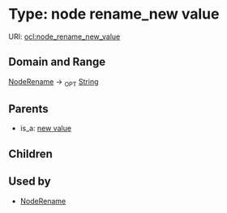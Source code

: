 
# Type: node rename_new value




URI: [ocl:node_rename_new_value](http://w3id.org/oclnode_rename_new_value)


## Domain and Range

[NodeRename](NodeRename.md) ->  <sub>OPT</sub> [String](types/String.md)

## Parents

 *  is_a: [new value](new_value.md)

## Children


## Used by

 * [NodeRename](NodeRename.md)
